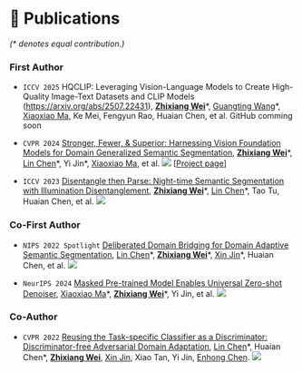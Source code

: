 # 📝 Publications 
*(\* denotes equal contribution.)*
### First Author

- ``ICCV 2025`` HQCLIP: Leveraging Vision-Language Models to Create High-Quality Image-Text Datasets and CLIP Models (https://arxiv.org/abs/2507.22431), [**Zhixiang Wei**](https://zxwei.site)\*, [Guangting Wang](https://scholar.google.com/citations?user=cKY8e8sAAAAJ&hl=zh-CN)\*, [Xiaoxiao Ma](https://krennic999.github.io/), Ke Mei, Fengyun Rao, Huaian Chen, et al.
  GitHub comming soon

- ``CVPR 2024`` [Stronger, Fewer, & Superior: Harnessing Vision Foundation Models for Domain Generalized Semantic Segmentation](https://arxiv.org/pdf/2312.04265.pdf), [**Zhixiang Wei**](https://zxwei.site)\*, [Lin Chen](https://lin-chen.site/)\*, Yi Jin\*, [Xiaoxiao Ma](https://krennic999.github.io/), et al.
  [![](https://img.shields.io/github/stars/w1oves/Rein?style=social&label=Rein+Stars)](https://github.com/w1oves/Rein) <strong><span class='show_paper_citations' data='4FA6C0AAAAAJ:qjMakFHDy7sC'></span></strong> [[Project page](https://https://zxwei.site/rein/)]
  
- ``ICCV 2023`` [Disentangle then Parse: Night-time Semantic Segmentation with Illumination Disentanglement](https://arxiv.org/pdf/2307.09362.pdf), [**Zhixiang Wei**](https://zxwei.site)\*, [Lin Chen](https://lin-chen.site/)\*, Tao Tu, Huaian Chen, et al.
  [![](https://img.shields.io/github/stars/w1oves/DTP?style=social&label=DTP+Stars)](https://github.com/w1oves/DTP)

### Co-First Author
- ``NIPS 2022 Spotlight`` [Deliberated Domain Bridging for Domain Adaptive Semantic Segmentation](https://arxiv.org/pdf/2209.07695.pdf), [Lin Chen](https://lin-chen.site/)\*, [**Zhixiang Wei**](https://zxwei.site)\*, [Xin Jin](https://www.eitech.edu.cn/?tid=40&p=teacher)\*, Huaian Chen, et al.
  [![](https://img.shields.io/github/stars/xiaoachen98/DDB?style=social&label=DDB+Stars)](https://github.com/xiaoachen98/DDB)

- ``NeurIPS 2024`` [Masked Pre-trained Model Enables Universal Zero-shot Denoiser](https://arxiv.org/abs/2401.14966), [Xiaoxiao Ma](https://krennic999.github.io/)\*, [**Zhixiang Wei**](https://zxwei.site)\*, Yi Jin, et al. 
  [![](https://img.shields.io/github/stars/krennic999/MPI?style=social&label=MPI+Stars)](https://github.com/krennic999/MPI)


### Co-Author
- ``CVPR 2022`` [Reusing the Task-specific Classifier as a Discriminator: Discriminator-free Adversarial Domain Adaptation](https://openaccess.thecvf.com/content/CVPR2022/papers/Chen_Reusing_the_Task-Specific_Classifier_as_a_Discriminator_Discriminator-Free_Adversarial_Domain_CVPR_2022_paper.pdf), [Lin Chen](https://lin-chen.site/)\*, Huaian Chen\*, [**Zhixiang Wei**](https://zxwei.site), [Xin Jin](https://www.eitech.edu.cn/?tid=40&p=teacher), Xiao Tan, Yi Jin, [Enhong Chen](http://staff.ustc.edu.cn/~cheneh/).
  [![](https://img.shields.io/github/stars/xiaoachen98/DALN?style=social&label=DALN+Stars)](https://github.com/xiaoachen98/DALN)
